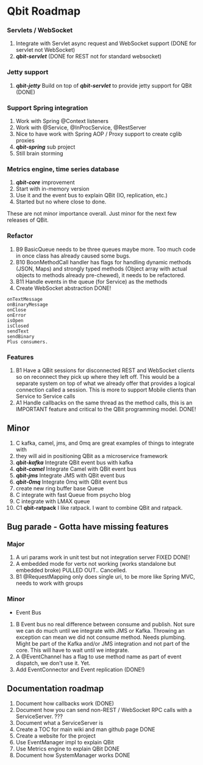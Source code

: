 # Qbit Roadmap

### Servlets / WebSocket

1. Integrate with Servlet async request and WebSocket support (DONE for servlet not WebSocket)
2. ***qbit-servlet*** (DONE for REST not for standard websocket)


### Jetty support

1. ***qbit-jetty*** Build on top of ***qbit-servlet*** to provide jetty support for QBit (DONE)

### Support Spring integration

1. Work with Spring @Context listeners
2. Work with @Service, @InProcService, @RestServer
3. Nice to have work with Spring AOP / Proxy support to create cglib proxies
4. ***qbit-spring*** sub project
5. Still brain storming

### Metrics engine, time series database

1. ***qbit-core*** improvement
2. Start with in-memory version
3. Use it and the event bus to explain QBit (IO, replication, etc.)
4. Started but no where close to done.

These are not minor importance overall. Just minor for the next few releases of QBit.


### Refactor
1. B9 BasicQueue needs to be three queues maybe more. Too much code in once class has already caused some bugs.
2. B10 BoonMethodCall handler has flags for handling dynamic methods (JSON, Maps) and strongly typed methods (Object array with actual objects to methods already pre-chewed), it needs to be refactored.
3. B11 Handle events in the queue (for Service) as the methods
4. Create WebSocket abstraction DONE!
```
onTextMessage
onBinaryMessage
onClose
onError
isOpen
isClosed
sendText
sendBinary
Plus consumers.
```

### Features
1. B1 Have a QBit sessions for disconnected REST and WebSocket clients so on reconnect they pick up where they left off. This would be a separate system on top of what we already offer that provides a logical connection called a session. This is more to support Mobile clients than Service to Service calls
2. A1 Handle callbacks on the same thread as the method calls, this is an IMPORTANT feature and critical to the QBit programming model. DONE!


## Minor
1. C kafka, camel, jms, and 0mq are great examples of things to integrate with
1. they will aid in positioning QBit as a microservice framework
1. ***qbit-kafka*** Integrate QBit event bus with kafka
2. ***qbit-camel*** Integrate Camel with QBit event bus
3. ***qbit-jms*** Integrate JMS with QBit event bus
4. ***qbit-0mq*** Integrate 0mq with QBit event bus
5. create new ring buffer base Queue
6. C integrate with fast Queue from psycho blog
7. C integrate with LMAX queue
8. C1 **qbit-ratpack** I like ratpack. I want to combine QBit and ratpack.

## Bug parade - Gotta have missing features

### Major

1. A uri params work in unit test but not integration server FIXED DONE!
2. A embedded mode for vertx not working (works standalone but embedded broke) PULLED OUT.. Cancelled.
3. B1 @RequestMapping only does single uri, to be more like Spring MVC, needs to work with groups

### Minor

* Event Bus

1. B Event bus no real difference between consume and publish. Not sure we can do much until we integrate with JMS or Kafka. Throwing an exception can mean we did not consume method. Needs plumbing. Might be part of the Kafka and/or JMS integration and not part of the core. This will have to wait until we integrate.
2. A @EventChannel has a flag to use method name as part of event dispatch, we don't use it. Yet.
3. Add EventConnector and Event replication (DONE!)


## Documentation roadmap

1. Document how callbacks work (DONE)
3. Document how you can send non-REST / WebSocket RPC calls with a ServiceServer. ???
4. Document what a ServiceServer is
5. Create a TOC for main wiki and man github page DONE
6. Create a website for the project
7. Use EventManager impl to explain QBit
8. Use Metrics engine to explain QBit
DONE
2. Document how SystemManager works DONE



